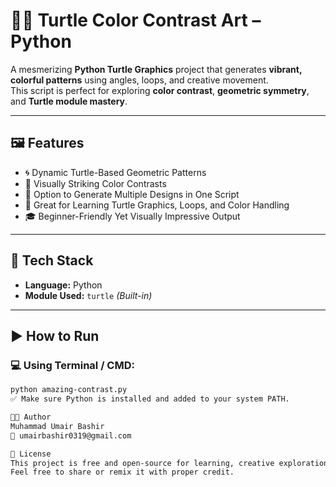 # 🎨🐢 **Turtle Color Contrast Art – Python**

A mesmerizing **Python Turtle Graphics** project that generates **vibrant, colorful patterns** using angles, loops, and creative movement.  
This script is perfect for exploring **color contrast**, **geometric symmetry**, and **Turtle module mastery**.

---

## 🖼️ Features

- 🌀 Dynamic Turtle-Based Geometric Patterns  
- 🌈 Visually Striking Color Contrasts  
- 🔁 Option to Generate Multiple Designs in One Script  
- 🧠 Great for Learning Turtle Graphics, Loops, and Color Handling  
- 🎓 Beginner-Friendly Yet Visually Impressive Output

---

## 🧱 Tech Stack

- **Language:** Python  
- **Module Used:** `turtle` *(Built-in)*

---

## ▶️ How to Run

### 💻 Using Terminal / CMD:
```bash
python amazing-contrast.py
✅ Make sure Python is installed and added to your system PATH.

👨‍💻 Author
Muhammad Umair Bashir
📧 umairbashir0319@gmail.com

🪪 License
This project is free and open-source for learning, creative exploration, and practice.
Feel free to share or remix it with proper credit.
